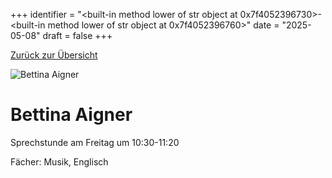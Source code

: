 
+++
identifier = "<built-in method lower of str object at 0x7f4052396730>-<built-in method lower of str object at 0x7f4052396760>"
date = "2025-05-08"
draft = false
+++

 [Zurück zur Übersicht](/schule/personen/)

<div class="row">
<div class="column">
<img src="/images/personal/Aigner.jpg" alt="Bettina Aigner"> 
</div>
<div class="column">

# Bettina Aigner

Sprechstunde am Freitag um 10:30-11:20

Fächer: Musik,  Englisch













</div>
</div> 

